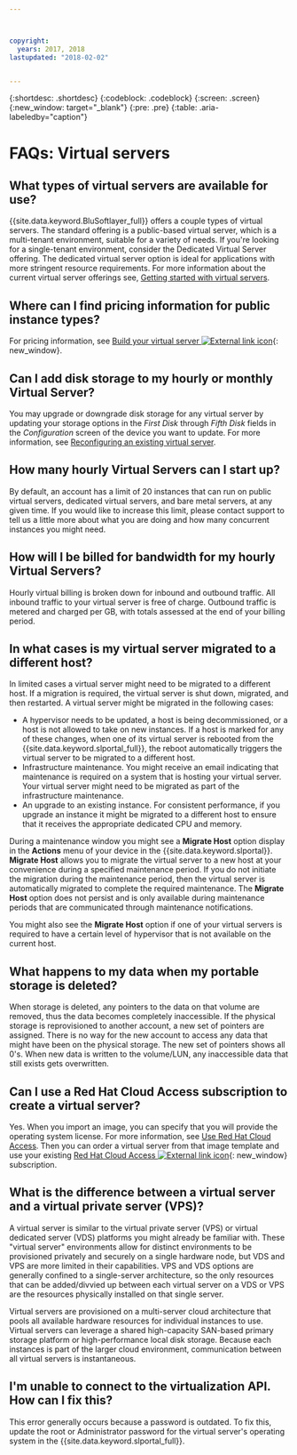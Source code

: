```yaml
---



copyright:
  years: 2017, 2018
lastupdated: "2018-02-02"


---
```


{:shortdesc: .shortdesc}
{:codeblock: .codeblock}
{:screen: .screen}
{:new_window: target="_blank"}
{:pre: .pre}
{:table: .aria-labeledby="caption"}


# FAQs: Virtual servers  

## What types of virtual servers are available for use?
{{site.data.keyword.BluSoftlayer_full}} offers a couple types of virtual servers. The standard offering is a public-based virtual server, which is a multi-tenant environment, suitable for a variety of needs. If you're looking for a single-tenant environment, consider the Dedicated Virtual Server offering. The dedicated virtual server option is ideal for applications with more stringent resource requirements. For more information about the current virtual server offerings see, [Getting started with virtual servers](../vsi/vsi_index.html).

## Where can I find pricing information for public instance types?
For pricing information, see [Build your virtual server ![External link icon](../icons/launch-glyph.svg "External link icon")](https://www.ibm.com/cloud-computing/bluemix/virtual-servers){: new_window}.

## Can I add disk storage to my hourly or monthly Virtual Server?
You may upgrade or downgrade disk storage for any virtual server by updating your storage options in the *First Disk* through *Fifth Disk* fields in the *Configuration* screen of the device you want to update. For more information, see [Reconfiguring an existing virtual server](../vsi/vsi_reconfigure.html).

## How many hourly Virtual Servers can I start up?

By default, an account has a limit of 20 instances that can run on public virtual servers, dedicated virtual servers, and bare metal servers, at any given time.  If you would like to increase this limit, please contact support to tell us a little more about what you are doing and how many concurrent instances you might need.

## How will I be billed for bandwidth for my hourly Virtual Servers?

Hourly virtual billing is broken down for inbound and outbound traffic. All inbound traffic to your virtual server is free of charge. Outbound traffic is metered and charged per GB, with totals assessed at the end of your billing period.

## In what cases is my virtual server migrated to a different host?

In limited cases a virtual server might need to be migrated to a different host. If a migration is required, the virtual server is shut down, migrated, and then restarted. A virtual server might be migrated in the following cases:

* A hypervisor needs to be updated, a host is being decommissioned, or a host is not allowed to take on new instances. If a host is marked for any of these changes, when one of its virtual server is rebooted from the {{site.data.keyword.slportal_full}}, the reboot automatically triggers the virtual server to be migrated to a different host.
* Infrastructure maintenance. You might receive an email indicating that maintenance is required on a system that is hosting your virtual server. Your virtual server might need to be migrated as part of the infrastructure maintenance.
* An upgrade to an existing instance. For consistent performance, if you upgrade an instance it might be migrated to a different host to ensure that it receives the appropriate dedicated CPU and memory.

During a maintenance window you might see a **Migrate Host** option display in the **Actions** menu of your device in the {{site.data.keyword.slportal}}. **Migrate Host** allows you to migrate the virtual server to a new host at your convenience during a specified maintenance period. If you do not initiate the migration during the maintenance period, then the virtual server is automatically migrated to complete the required maintenance. The **Migrate Host** option does not persist and is only available during maintenance periods that are communicated through maintenance notifications.

You might also see the **Migrate Host** option if one of your virtual servers is required to have a certain level of hypervisor that is not available on the current host.

## What happens to my data when my portable storage is deleted?

When storage is deleted, any pointers to the data on that volume are removed, thus the data becomes completely inaccessible. If the physical storage is reprovisioned to another account, a new set of pointers are assigned. There is no way for the new account to access any data that might have been on the physical storage. The new set of pointers shows all 0's. When new data is written to the volume/LUN, any inaccessible data that still exists gets overwritten.

## Can I use a Red Hat Cloud Access subscription to create a virtual server?

Yes. When you import an image, you can specify that you will provide the operating system license. For more information, see [Use Red Hat Cloud Access](../infrastructure/image-templates/use-red-hat-cloud-access.html). Then you can order a virtual server from that image template and use your existing [Red Hat Cloud Access ![External link icon](../icons/launch-glyph.svg "External link icon")](https://www.redhat.com/en/technologies/cloud-computing/cloud-access){: new_window} subscription.

## What is the difference between a virtual server and a virtual private server (VPS)?

A virtual server is similar to the virtual private server (VPS) or virtual dedicated server (VDS) platforms you might already be familiar with. These "virtual server" environments allow for distinct environments to be provisioned privately and securely on a single hardware node, but VDS and VPS are more limited in their capabilities. VPS and VDS options are generally confined to a single-server architecture, so the only resources that can be added/divvied up between each virtual server on a VDS or VPS are the resources physically installed on that single server.

Virtual servers are provisioned on a multi-server cloud architecture that pools all available hardware resources for individual instances to use. Virtual servers can leverage a shared high-capacity SAN-based primary storage platform or high-performance local disk storage. Because each instances is part of the larger cloud environment, communication between all virtual servers is instantaneous.

## I'm unable to connect to the virtualization API. How can I fix this?

This error generally occurs because a password is outdated. To fix this, update the root or Administrator password for the virtual server's operating system in the {{site.data.keyword.slportal_full}}.
